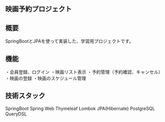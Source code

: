 ## 映画予約プロジェクト ##

## 概要
SpringBootとJPAを使って実装した、学習用プロジェクトです。

## 機能
・会員登録、ログイン
・映画リスト表示
・予約管理（予約確認、キャンセル）
・映画の登録
・映画のスケジュール管理

## 技術スタック
SpringBoot
Spring Web
Thymeleaf
Lombok
JPA(Hibernate)
PostgreSQL
QueryDSL
